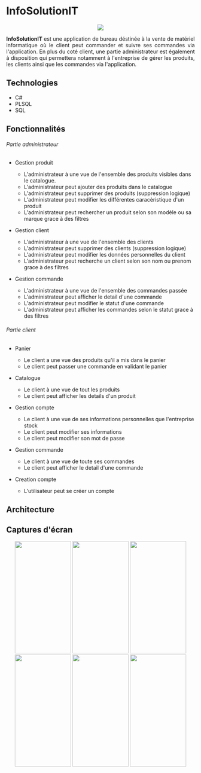 # InfoSolutionIT

<p align="center">
  <img src="https://user-images.githubusercontent.com/48489202/143305206-04ef9213-d99b-4e39-8c49-5fff5dac33b0.png">
</p>
<p align="justify">
<b>InfoSolutionIT</b> est une application de bureau déstinée à la vente de matériel informatique où le client peut commander et suivre ses commandes via l'application. En plus du coté client, une partie administrateur est également à disposition qui permettera notamment à l'entreprise de gérer les produits, les clients ainsi que les commandes via l'application.  
</p>

## Technologies
* C#
* PLSQL
* SQL
	
## Fonctionnalités
###### Partie administrateur
- Gestion produit 
  - L'administrateur à une vue de l'ensemble des produits visibles dans le catalogue.   
  - L'administrateur peut ajouter des produits dans le catalogue
  - L'administrateur peut supprimer des produits (suppression logique)
  - L'administrateur peut modifier les différentes caracèristique d'un produit
  - L'administrateur peut rechercher un produit selon son modèle ou sa marque grace à des filtres

- Gestion client
  - L'administrateur à une vue de l'ensemble des clients
  - L'administrateur peut supprimer des clients (suppression logique)
  - L'administrateur peut modifier les données personnelles du client
  - L'administrateur peut recherche un client selon son nom ou prenom grace à des filtres

- Gestion commande
  - L'administrateur à une vue de l'ensemble des commandes passée
  - L'administrateur peut afficher le detail d'une commande
  - L'administrateur peut modifier le statut d'une commande
  - L'administrateur peut afficher les commandes selon le statut grace à des filtres

###### Partie client
   - Panier
     - Le client a une vue des produits qu'il a mis dans le panier
     - Le client peut passer une commande en validant le panier

- Catalogue
  - Le client à une vue de tout les produits
  - Le client peut afficher les details d'un produit

- Gestion compte
  - Le client à une vue de ses informations personnelles que l'entreprise stock
  - Le client peut modifier ses informations
  - Le client peut modifier son mot de passe

- Gestion commande
  - Le client à une vue de toute ses commandes
  - Le client peut afficher le detail d'une commande

- Creation compte
  - L'utilisateur peut se créer un compte


## Architecture


## Captures d'écran
<p align="center">
	<img width="150" height="300" src="https://user-images.githubusercontent.com/48489202/143312125-cde21f18-24c4-447e-9748-e14961e4fdb0.jpg">
	<img width="150" height="300" src="https://user-images.githubusercontent.com/48489202/143312185-6ff5e732-7064-4846-98d3-779cb22d60ed.jpg">
	<img width="150" height="300" src="https://user-images.githubusercontent.com/48489202/143312178-cc89b2aa-1ded-47e0-a7d1-cd244988fab3.jpg">
	<img width="150" height="300" src="https://user-images.githubusercontent.com/48489202/143312156-3f9fee8c-2c0b-484a-9674-630fa1ee7f2c.png">
	<img width="150" height="300" src="https://user-images.githubusercontent.com/48489202/143312166-bea856a8-982d-47f3-9cea-a003e1cd1a15.jpg">
	<img width="150" height="300" src="https://user-images.githubusercontent.com/48489202/143312143-e4e0018c-d812-4aa9-8538-a2879d35b4d1.jpg">
	
</p>
